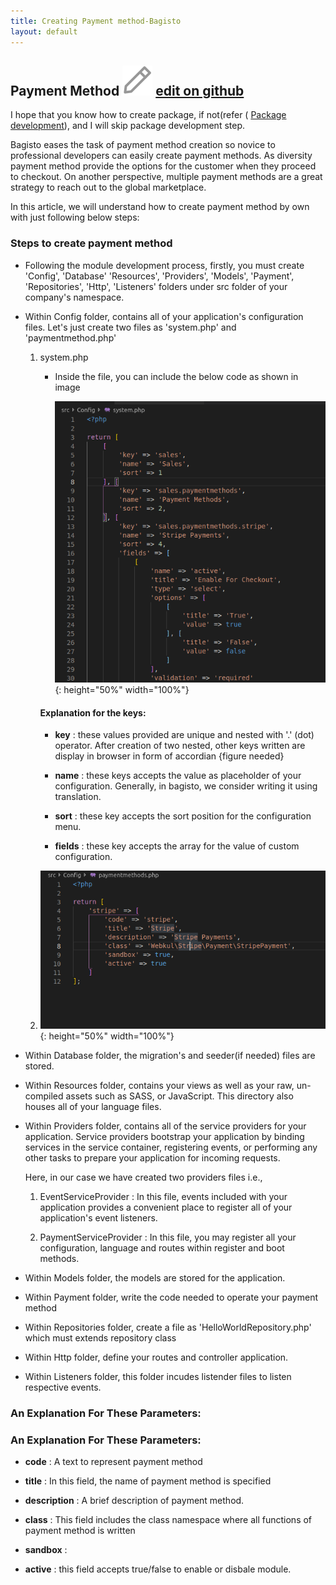 ```yaml
---
title: Creating Payment method-Bagisto
layout: default
---
```


## Payment Method <span class="edit-github"><img src="/assets/images/icons/Icon-Pencil-Large.svg"/> <a href="https://github.com/bagisto/bagisto-docs/blob/master/create_payment_method.md">edit on github</a></span>

I hope that you know how to create package, if not(refer ( [Package development](create_module.md)), and I will skip package development step.

Bagisto eases the task of payment method creation so novice to professional developers can easily create payment methods. As diversity payment method provide the options for the customer when they proceed to checkout. On another perspective, multiple payment methods are a great strategy to reach out to the global marketplace.

In this article, we will understand how to create payment method by own with just following below steps:

### Steps to create payment method

* Following the module development process, firstly, you must create 'Config', 'Database'
  'Resources', 'Providers', 'Models', 'Payment', 'Repositories', 'Http', 'Listeners' folders under src folder of your company's namespace.

* Within Config folder, contains all of your application's configuration files. Let's just create two files as 'system.php' and 'paymentmethod.php'

    1. system.php

        * Inside the file, you can include the below code as shown in image

            ![Bagisto Root Directory](assets/images/Bagisto_Docs_Images/payment-config-1.png){: height="50%" width="100%"}

        #### Explanation for the keys:

        * **key** : these values provided are unique and nested with '.' (dot) operator. After creation of two nested, other keys written are display in browser in form of accordian {figure needed}

        * **name** : these keys accepts the value as placeholder of your configuration. Generally, in bagisto, we consider writing it using translation.

        * **sort** : these key accepts the sort position for the configuration menu.

        * **fields** : these key accepts the array for the value of custom configuration.


    2. ![Bagisto Root Directory](assets/images/Bagisto_Docs_Images/payment-config-2.png){: height="50%" width="100%"}

* Within Database folder, the migration's and seeder(if needed) files are stored.

* Within Resources folder, contains your views as well as your raw, un-compiled assets such as  SASS, or JavaScript. This directory also houses all of your language files.

* Within Providers folder, contains all of the service providers for your application. Service providers bootstrap your application by binding services in the service container, registering events, or performing any other tasks to prepare your application for incoming requests.

     Here, in our case we have created two providers files i.e.,

    1. EventServiceProvider : In this file, events included with your application provides a convenient place to register all of your application's event listeners.

    2. PaymentServiceProvider : In this file, you may register all your configuration, language and routes within register and boot methods.


* Within Models folder, the models are stored for the application.

* Within Payment folder, write the code needed to operate your payment method

* Within Repositories folder, create a file as 'HelloWorldRepository.php' which must extends   repository class

* Within Http folder, define your routes and controller application.

* Within Listeners folder, this folder incudes listender files to listen respective events.


### An Explanation For These Parameters:




### An Explanation For These Parameters:

*  **code** : A text to represent payment method

*  **title** : In this field, the name of payment method is specified

*  **description** : A brief description of payment method.

*  **class** : This field includes the class namespace where all functions of payment                method is written

*  **sandbox** :

*  **active** : this field accepts true/false to enable or disbale module.


